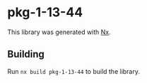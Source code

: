 # pkg-1-13-44

This library was generated with [Nx](https://nx.dev).

## Building

Run `nx build pkg-1-13-44` to build the library.

